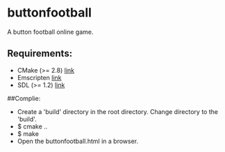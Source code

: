 buttonfootball
==============

A button football online game.

Requirements:
-------------

 * CMake (>= 2.8) [link](http://www.cmake.org/)
 * Emscripten [link](http://emscripten.org)
 * SDL (>= 1.2) [link](http://www.libsdl.org/)

##Complie:

 * Create a 'build' directory in the root directory. Change directory to the 'build'.
 * $ cmake ..
 * $ make
 * Open the buttonfootball.html in a browser.
